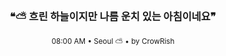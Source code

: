<div align="center">

<br>

<h3>❝⛅ 흐린 하늘이지만 나름 운치 있는 아침이네요❞</h3>

<sub>08:00 AM • Seoul ⛅ • by CrowRish</sub>

<br>

</div>